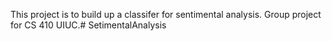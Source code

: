 This project is to build up a classifer for sentimental analysis.
Group project for CS 410 UIUC.# SetimentalAnalysis
